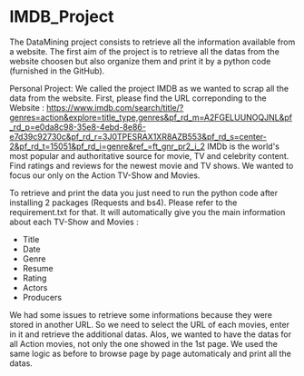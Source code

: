 # IMDB_Project

The DataMining project consists to retrieve all the information available from a website. The first aim of the project is to retrieve all the datas from the website choosen but also organize them and print it by a python code (furnished in the GitHub). 

Personal Project: 
We called the project IMDB as we wanted to scrap all the data from the website. 
First, please find the URL correponding to the Website : 
https://www.imdb.com/search/title/?genres=action&explore=title_type,genres&pf_rd_m=A2FGELUUNOQJNL&pf_rd_p=e0da8c98-35e8-4ebd-8e86-e7d39c92730c&pf_rd_r=3J0TPESRAX1XR8AZB553&pf_rd_s=center-2&pf_rd_t=15051&pf_rd_i=genre&ref_=ft_gnr_pr2_i_2
IMDb is the world's most popular and authoritative source for movie, TV and celebrity content. Find ratings and reviews for the newest movie and TV shows. 
We wanted to focus our only on the Action TV-Show and Movies. 

To retrieve and print the data you just need to run the python code after installing 2 packages (Requests and bs4). Please refer to the requirement.txt for that. 
It will automatically give you the main information about each TV-Show and Movies : 
- Title
- Date
- Genre
- Resume
- Rating
- Actors
- Producers

We had some issues to retrieve some informations because they were stored in another URL. So we need to select the URL of each movies, enter in it and retrieve the additional datas. 
Alos, we wanted to have the datas for all Action movies, not only the one showed in the 1st page. We used the same logic as before to browse page by page automaticaly and print all the datas. 

